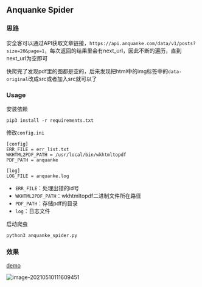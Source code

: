 ## Anquanke Spider

### 思路

安全客可以通过API获取文章链接，`https://api.anquanke.com/data/v1/posts?size=20&page=1`，每次返回的结果里会有next_url，因此不断的遍历，直到next_url为空即可

快爬完了发现pdf里的图都是空的，后来发现把html中的img标签中的`data-original`改成src或者加入src就可以了

### Usage

安装依赖

```
pip3 install -r requirements.txt
```

修改`config.ini`

```
[config]
ERR_FILE = err_list.txt
WKHTML2PDF_PATH = /usr/local/bin/wkhtmltopdf
PDF_PATH = anquanke

[log]
LOG_FILE = anquanke.log
```

- `ERR_FILE`：处理出错的id号
- `WKHTML2PDF_PATH`：wkhtmltopdf二进制文件所在路径
- `PDF_PATH`：存储pdf的目录
- `log`：日志文件

启动爬虫

```
python3 anquanke_spider.py
```

### 效果

[demo](https://github.com/ycdxsb/Security_Articles/tree/main/%E5%AE%89%E5%85%A8%E5%AE%A2/demo.pdf)

![image-20210510111609451](https://ycdxsb-1257345996.cos.ap-beijing.myqcloud.com/blog/2021-10-05-image-20210510111609451.png)